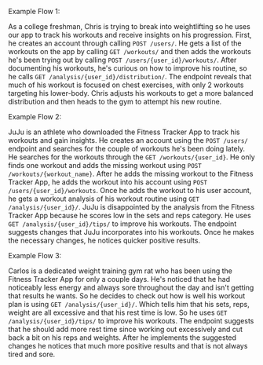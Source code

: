 Example Flow 1: 

As a college freshman, Chris is trying to break into weightlifting so he uses our app to track his workouts and receive insights on his progression. First, he creates an account through calling `POST /users/`. He gets a list of the workouts on the app by calling `GET /workouts/` and then adds the workouts he's been trying out by calling `POST /users/{user_id}/workouts/`. After documenting his workouts, he's curious on how to improve his routine, so he calls `GET /analysis/{user_id}/distribution/`. The endpoint reveals that much of his workout is focused on chest exercises, with only 2 workouts targeting his lower-body. Chris adjusts his workouts to get a more balanced distribution and then heads to the gym to attempt his new routine.

Example Flow 2:

JuJu is an athlete who downloaded the Fitness Tracker App to track his workouts and gain insights. He creates an account using the `POST /users/` endpoint and searches for the couple of workouts he's been doing lately. He searches for the workouts through the `GET /workouts/{user_id}`. He only finds one workout and adds the missing workout using `POST /workouts/{workout_name}`. After he adds the missing workout to the Fitness Tracker App, he adds the workout into his account using `POST /users/{user_id}/workouts`. Once he adds the workout to his user account, he gets a workout analysis of his workout routine using `GET /analysis/{user_id}/`. JuJu is disappointed by the analysis from the Fitness Tracker App because he scores low in the sets and reps category. He uses `GET /analysis/{user_id}/tips/` to improve his workouts. The endpoint suggests changes that JuJu incorporates into his workouts. Once he makes the necessary changes, he notices quicker positive results.

Example Flow 3:

Carlos is a dedicated weight training gym rat who has been using the Fitness Tracker App for only a couple days. He's noticed that he had noticeably less energy and always sore throughout the day and isn't getting that results he wants. So he decides to check out how is well his workout plan is using `GET /analysis/{user_id}/`. Which tells him that his sets, reps, weight are all excessive and that his rest time is low. So he uses `GET /analysis/{user_id}/tips/` to improve his workouts. The endpoint suggests that he should add more rest time since working out excessively and cut back a bit on his reps and weights. After he implements the suggested changes he notices that much more positive results and that is not always tired and sore.